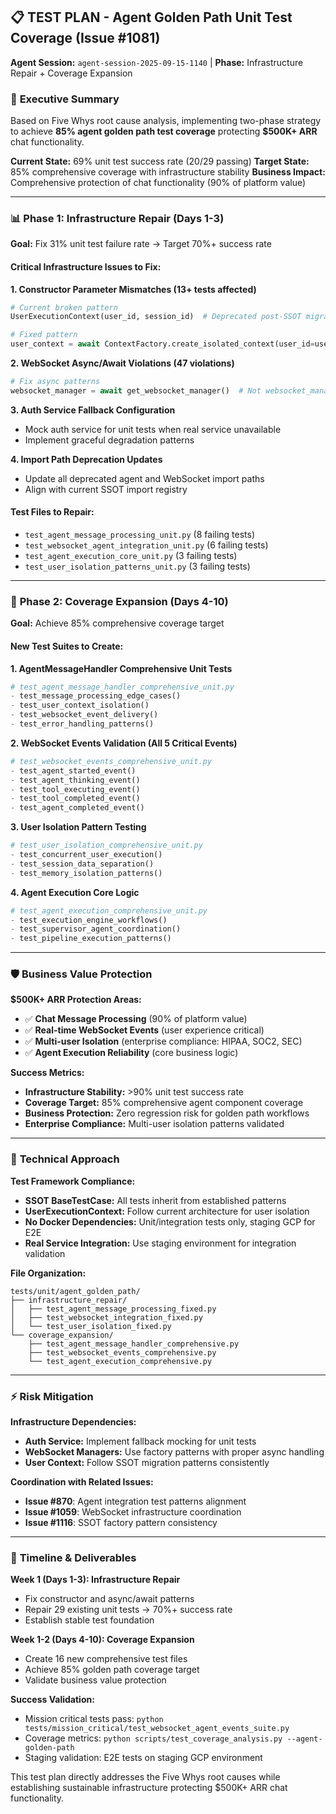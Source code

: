 ## 📋 TEST PLAN - Agent Golden Path Unit Test Coverage (Issue #1081)

**Agent Session:** `agent-session-2025-09-15-1140` | **Phase:** Infrastructure Repair + Coverage Expansion

### 🎯 **Executive Summary**

Based on Five Whys root cause analysis, implementing two-phase strategy to achieve **85% agent golden path test coverage** protecting **$500K+ ARR** chat functionality.

**Current State:** 69% unit test success rate (20/29 passing)
**Target State:** 85% comprehensive coverage with infrastructure stability
**Business Impact:** Comprehensive protection of chat functionality (90% of platform value)

---

### 📊 **Phase 1: Infrastructure Repair (Days 1-3)**

**Goal:** Fix 31% unit test failure rate → Target 70%+ success rate

#### **Critical Infrastructure Issues to Fix:**

**1. Constructor Parameter Mismatches (13+ tests affected)**
```python
# Current broken pattern
UserExecutionContext(user_id, session_id)  # Deprecated post-SSOT migration

# Fixed pattern
user_context = await ContextFactory.create_isolated_context(user_id=user_id, session_id=session_id)
```

**2. WebSocket Async/Await Violations (47 violations)**
```python
# Fix async patterns
websocket_manager = await get_websocket_manager()  # Not websocket_manager = get_websocket_manager()
```

**3. Auth Service Fallback Configuration**
- Mock auth service for unit tests when real service unavailable
- Implement graceful degradation patterns

**4. Import Path Deprecation Updates**
- Update all deprecated agent and WebSocket import paths
- Align with current SSOT import registry

#### **Test Files to Repair:**
- `test_agent_message_processing_unit.py` (8 failing tests)
- `test_websocket_agent_integration_unit.py` (6 failing tests)
- `test_agent_execution_core_unit.py` (3 failing tests)
- `test_user_isolation_patterns_unit.py` (3 failing tests)

---

### 🚀 **Phase 2: Coverage Expansion (Days 4-10)**

**Goal:** Achieve 85% comprehensive coverage target

#### **New Test Suites to Create:**

**1. AgentMessageHandler Comprehensive Unit Tests**
```python
# test_agent_message_handler_comprehensive_unit.py
- test_message_processing_edge_cases()
- test_user_context_isolation()
- test_websocket_event_delivery()
- test_error_handling_patterns()
```

**2. WebSocket Events Validation (All 5 Critical Events)**
```python
# test_websocket_events_comprehensive_unit.py
- test_agent_started_event()
- test_agent_thinking_event()
- test_tool_executing_event()
- test_tool_completed_event()
- test_agent_completed_event()
```

**3. User Isolation Pattern Testing**
```python
# test_user_isolation_comprehensive_unit.py
- test_concurrent_user_execution()
- test_session_data_separation()
- test_memory_isolation_patterns()
```

**4. Agent Execution Core Logic**
```python
# test_agent_execution_comprehensive_unit.py
- test_execution_engine_workflows()
- test_supervisor_agent_coordination()
- test_pipeline_execution_patterns()
```

---

### 🛡️ **Business Value Protection**

**$500K+ ARR Protection Areas:**
- ✅ **Chat Message Processing** (90% of platform value)
- ✅ **Real-time WebSocket Events** (user experience critical)
- ✅ **Multi-user Isolation** (enterprise compliance: HIPAA, SOC2, SEC)
- ✅ **Agent Execution Reliability** (core business logic)

**Success Metrics:**
- **Infrastructure Stability:** >90% unit test success rate
- **Coverage Target:** 85% comprehensive agent component coverage
- **Business Protection:** Zero regression risk for golden path workflows
- **Enterprise Compliance:** Multi-user isolation patterns validated

---

### 🔧 **Technical Approach**

**Test Framework Compliance:**
- **SSOT BaseTestCase:** All tests inherit from established patterns
- **UserExecutionContext:** Follow current architecture for user isolation
- **No Docker Dependencies:** Unit/integration tests only, staging GCP for E2E
- **Real Service Integration:** Use staging environment for integration validation

**File Organization:**
```
tests/unit/agent_golden_path/
├── infrastructure_repair/
│   ├── test_agent_message_processing_fixed.py
│   ├── test_websocket_integration_fixed.py
│   └── test_user_isolation_fixed.py
└── coverage_expansion/
    ├── test_agent_message_handler_comprehensive.py
    ├── test_websocket_events_comprehensive.py
    └── test_agent_execution_comprehensive.py
```

---

### ⚡ **Risk Mitigation**

**Infrastructure Dependencies:**
- **Auth Service:** Implement fallback mocking for unit tests
- **WebSocket Managers:** Use factory patterns with proper async handling
- **User Context:** Follow SSOT migration patterns consistently

**Coordination with Related Issues:**
- **Issue #870**: Agent integration test patterns alignment
- **Issue #1059**: WebSocket infrastructure coordination
- **Issue #1116**: SSOT factory pattern consistency

---

### 📅 **Timeline & Deliverables**

**Week 1 (Days 1-3): Infrastructure Repair**
- Fix constructor and async/await patterns
- Repair 29 existing unit tests → 70%+ success rate
- Establish stable test foundation

**Week 1-2 (Days 4-10): Coverage Expansion**
- Create 16 new comprehensive test files
- Achieve 85% golden path coverage target
- Validate business value protection

**Success Validation:**
- Mission critical tests pass: `python tests/mission_critical/test_websocket_agent_events_suite.py`
- Coverage metrics: `python scripts/test_coverage_analysis.py --agent-golden-path`
- Staging validation: E2E tests on staging GCP environment

This test plan directly addresses the Five Whys root causes while establishing sustainable infrastructure protecting $500K+ ARR chat functionality.